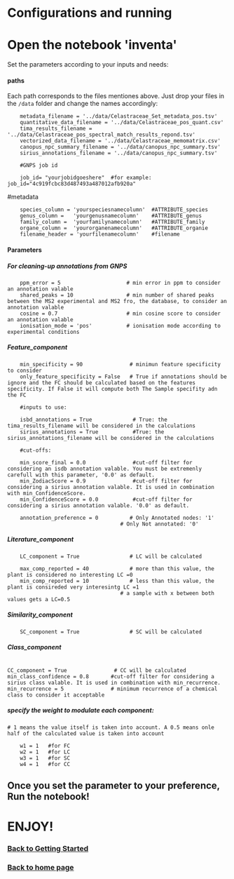 <h1>Configurations and running</h1>

# Open the notebook 'inventa' 

Set the parameters according to your inputs and needs:

#### paths 

Each path corresponds to the files mentiones above. Just drop your files in the `/data` folder and change the names accordingly: 

```
    metadata_filename = '../data/Celastraceae_Set_metadata_pos.tsv'
    quantitative_data_filename = '../data/Celastraceae_pos_quant.csv'
    tima_results_filename = '../data/Celastraceae_pos_spectral_match_results_repond.tsv'
    vectorized_data_filename = '../data/Celastraceae_memomatrix.csv'
    canopus_npc_summary_filename = '../data/canopus_npc_summary.tsv'
    sirius_annotations_filename = '../data/canopus_npc_summary.tsv'

    #GNPS job id

    job_id= "yourjobidgoeshere"  #for example: job_id="4c919fcbc83d487493a487012afb920a"

```

#metadata

```
    species_column = 'yourspeciesnamecolumn'  #ATTRIBUTE_species
    genus_column =   'yourgenusnamecolumn'    #ATTRIBUTE_genus
    family_column =  'yourfamilynamecolumn'   #ATTRIBUTE_family
    organe_column =  'yourorganenamecolumn'   #ATTRIBUTE_organie
    filename_header = 'yourfilenamecolumn'    #filename
```

#### Parameters


##### For cleaning-up annotations from GNPS 

```
    ppm_error = 5                     # min error in ppm to consider an annotation valable
    shared_peaks = 10                 # min number of shared peaks between the MS2 experimental and MS2 fro, the database, to consider an annotation valable
    cosine = 0.7                      # min cosine score to consider an annotation valable
    ionisation_mode = 'pos'           # ionisation mode according to experimental conditions
```

##### Feature_component

```
    min_specificity = 90               # minimun feature specificity to consider
    only_feature_specificity = False   # True if annotations should be ignore and the FC should be calculated based on the features specificity. If False it will compute both The Sample specifity adn the FC

    #inputs to use: 

    isbd_annotations = True             # True: the tima_results_filename will be considered in the calculations
    sirius_annotations = True           #True: the sirius_annotations_filename will be considered in the calculations

    #cut-offs: 

    min_score_final = 0.0               #cut-off filter for considering an isdb annotation valable. You must be extremenly carefull with this parameter, '0.0' as default.
    min_ZodiacScore = 0.9               #cut-off filter for considering a sirius annotation valable. It is used in combination with min_ConfidenceScore.
    min_ConfidenceScore = 0.0           #cut-off filter for considering a sirius annotation valable. '0.0' as default.

    annotation_preference = 0          # Only Annotated nodes: '1' 
                                    # Only Not annotated: '0'
```

##### Literature_component

```
    LC_component = True                # LC will be calculated
    
    max_comp_reported = 40             # more than this value, the plant is considered no interesting LC =0
    min_comp_reported = 10             # less than this value, the plant is consireded very interesintg LC =1
                                    # a sample with x between both values gets a LC=0.5
```
##### Similarity_component

```
    SC_component = True                # SC will be calculated

```

##### Class_component

```
    
CC_component = True               # CC will be calculated
min_class_confidence = 0.8       #cut-off filter for considering a sirius class valable. It is used in combination with min_recurrence.
min_recurrence = 5               # minimum recurrence of a chemical class to consider it acceptable
```

##### specify the weight to modulate each component:

    # 1 means the value itself is taken into account. A 0.5 means onle half of the calculated value is taken into account

```
    w1 = 1   #for FC        
    w2 = 1   #for LC
    w3 = 1   #for SC
    w4 = 1   #for CC
```


## Once you set the parameter to your preference, Run the notebook!

# ENJOY! 


### [Back to Getting Started](getting-started.md)
### [Back to home page](index.md)

